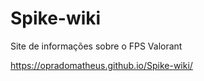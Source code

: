 # Spike-wiki
 Site de informações sobre o FPS Valorant
 
 https://opradomatheus.github.io/Spike-wiki/
